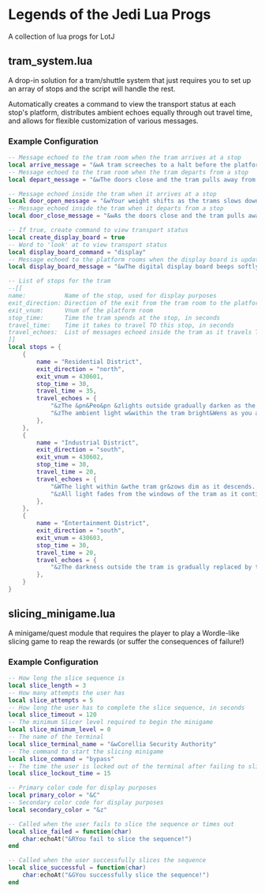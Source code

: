 # Legends of the Jedi Lua Progs
A collection of lua progs for LotJ

## tram_system.lua
A drop-in solution for a tram/shuttle system that just requires you to set up
an array of stops and the script will handle the rest.

Automatically creates a command to view the transport status at each stop's platform,
distributes ambient echoes equally through out travel time, and allows for flexible
customization of various messages.

### Example Configuration
```lua
-- Message echoed to the tram room when the tram arrives at a stop
local arrive_message = "&wA tram screeches to a halt before the platform, the doors open and passengers begin to disembark."
-- Message echoed to the tram room when the tram departs from a stop
local depart_message = "&wThe doors close and the tram pulls away from the platform, screeching down the tracks"

-- Message echoed inside the tram when it arrives at a stop
local door_open_message = "&wYour weight shifts as the trams slows down before the doors part to allow passengers to disembark."
-- Message echoed inside the tram when it departs from a stop
local door_close_message = "&wAs the doors close and the tram pulls away from the platform, the tram subtly rumbles beneath your feet."

-- If true, create command to view transport status
local create_display_board = true 
-- Word to 'look' at to view transport status
local display_board_command = "display" 
-- Message echoed to the platform rooms when the display board is updated. If empty (""), no update message will be echoed.
local display_board_message = "&wThe digital display board beeps softly as the transport information is updated."

-- List of stops for the tram
--[[
name:           Name of the stop, used for display purposes
exit_direction: Direction of the exit from the tram room to the platform room
exit_vnum:      Vnum of the platform room
stop_time:      Time the tram spends at the stop, in seconds
travel_time:    Time it takes to travel TO this stop, in seconds
travel_echoes:  List of messages echoed inside the tram as it travels TO this stop
]]
local stops = {
    {
        name = "Residential District",
        exit_direction = "north",
        exit_vnum = 430601,
        stop_time = 30,
        travel_time = 35,
        travel_echoes = {
            "&zThe &pn&Peo&pn &zlights outside gradually darken as the tram continues its journey...", 
            "&zThe ambient light w&within the tram bright&Wens as you approach the surface..."
        },
    },
    {
        name = "Industrial District",
        exit_direction = "south",
        exit_vnum = 430602,
        stop_time = 30,
        travel_time = 20,
        travel_echoes = {
            "&WThe light within &wthe tram gr&zows dim as it descends...", 
            "&zAll light fades from the windows of the tram as it continues..."
        },
    },
    {
        name = "Entertainment District",
        exit_direction = "south",
        exit_vnum = 430603,
        stop_time = 30,
        travel_time = 20,
        travel_echoes = { 
            "&zThe darkness outside the tram is gradually replaced by the &pn&Peo&pn &zlights of the entertainment district...",
        },
    }
}
```

## slicing_minigame.lua
A minigame/quest module that requires the player to play a Wordle-like slicing
game to reap the rewards (or suffer the consequences of failure!)

### Example Configuration
```lua
-- How long the slice sequence is
local slice_length = 3
-- How many attempts the user has
local slice_attempts = 5
-- How long the user has to complete the slice sequence, in seconds
local slice_timeout = 120
-- The minimum Slicer level required to begin the minigame
local slice_minimum_level = 0
-- The name of the terminal
local slice_terminal_name = "&wCorellia Security Authority"
-- The command to start the slicing minigame
local slice_command = "bypass"
-- The time the user is locked out of the terminal after failing to slice the sequence, in seconds
local slice_lockout_time = 15

-- Primary color code for display purposes
local primary_color = "&C"
-- Secondary color code for display purposes
local secondary_color = "&z"

-- Called when the user fails to slice the sequence or times out
local slice_failed = function(char)
    char:echoAt("&RYou fail to slice the sequence!")
end

-- Called when the user successfully slices the sequence
local slice_successful = function(char)
    char:echoAt("&GYou successfully slice the sequence!")
end
```
